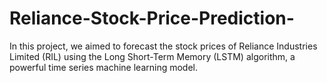 # Reliance-Stock-Price-Prediction-
In this project, we aimed to forecast the stock prices of Reliance Industries Limited (RIL) using the Long Short-Term Memory (LSTM) algorithm, a powerful time series machine learning model.
